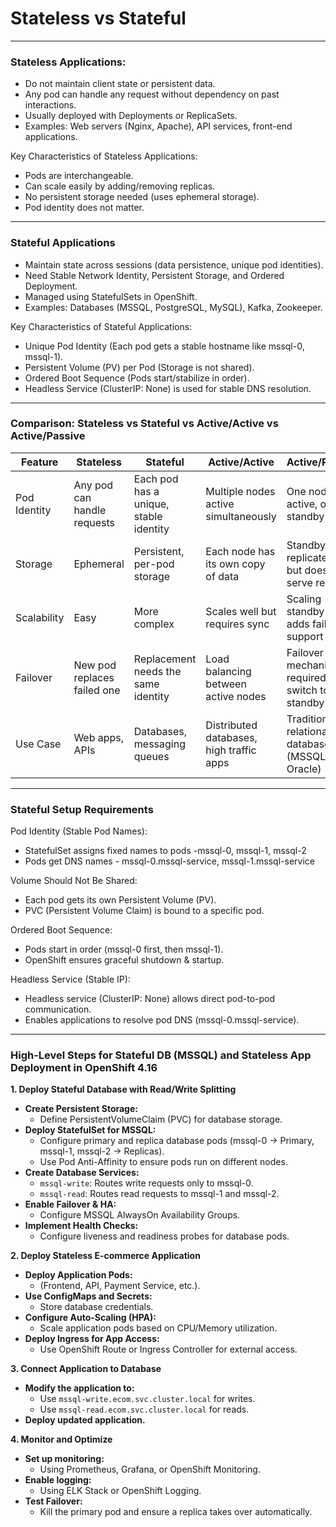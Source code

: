 # Stateless vs Stateful 

---
### Stateless Applications:
- Do not maintain client state or persistent data.
- Any pod can handle any request without dependency on past interactions.
- Usually deployed with Deployments or ReplicaSets.
- Examples: Web servers (Nginx, Apache), API services, front-end applications.

Key Characteristics of Stateless Applications:
- Pods are interchangeable.
- Can scale easily by adding/removing replicas.
- No persistent storage needed (uses ephemeral storage).
- Pod identity does not matter.
---
### Stateful Applications
- Maintain state across sessions (data persistence, unique pod identities).
- Need Stable Network Identity, Persistent Storage, and Ordered Deployment.
- Managed using StatefulSets in OpenShift.
- Examples: Databases (MSSQL, PostgreSQL, MySQL), Kafka, Zookeeper.

Key Characteristics of Stateful Applications:
- Unique Pod Identity (Each pod gets a stable hostname like mssql-0, mssql-1).
- Persistent Volume (PV) per Pod (Storage is not shared).
- Ordered Boot Sequence (Pods start/stabilize in order).
- Headless Service (ClusterIP: None) is used for stable DNS resolution.
---

### Comparison: Stateless vs Stateful vs Active/Active vs Active/Passive

| Feature          | Stateless                        | Stateful                          | Active/Active                      | Active/Passive                      |
|------------------|-----------------------------------|-----------------------------------|------------------------------------|------------------------------------|
| Pod Identity     | Any pod can handle requests      | Each pod has a unique, stable identity | Multiple nodes active simultaneously | One node active, others standby     |
| Storage          | Ephemeral                         | Persistent, per-pod storage        | Each node has its own copy of data | Standby node replicates data but doesn’t serve requests |
| Scalability      | Easy                              | More complex                      | Scales well but requires sync      | Scaling standby nodes adds failover support |
| Failover         | New pod replaces failed one       | Replacement needs the same identity | Load balancing between active nodes | Failover mechanism required to switch to standby |
| Use Case         | Web apps, APIs                    | Databases, messaging queues       | Distributed databases, high traffic apps | Traditional relational databases (MSSQL, Oracle) |

---

### Stateful Setup Requirements

Pod Identity (Stable Pod Names):
- StatefulSet assigns fixed names to pods -mssql-0, mssql-1, mssql-2
- Pods get DNS names - mssql-0.mssql-service, mssql-1.mssql-service

Volume Should Not Be Shared:
- Each pod gets its own Persistent Volume (PV).
- PVC (Persistent Volume Claim) is bound to a specific pod.

Ordered Boot Sequence:
- Pods start in order (mssql-0 first, then mssql-1).
- OpenShift ensures graceful shutdown & startup.

Headless Service (Stable IP):
- Headless service (ClusterIP: None) allows direct pod-to-pod communication.
- Enables applications to resolve pod DNS (mssql-0.mssql-service).
---

### High-Level Steps for Stateful DB (MSSQL) and Stateless App Deployment in OpenShift 4.16

**1. Deploy Stateful Database with Read/Write Splitting**

* **Create Persistent Storage:**
    * Define PersistentVolumeClaim (PVC) for database storage.
* **Deploy StatefulSet for MSSQL:**
    * Configure primary and replica database pods (mssql-0 → Primary, mssql-1, mssql-2 → Replicas).
    * Use Pod Anti-Affinity to ensure pods run on different nodes.
* **Create Database Services:**
    * `mssql-write`: Routes write requests only to mssql-0.
    * `mssql-read`: Routes read requests to mssql-1 and mssql-2.
* **Enable Failover & HA:**
    * Configure MSSQL AlwaysOn Availability Groups.
* **Implement Health Checks:**
    * Configure liveness and readiness probes for database pods.

**2. Deploy Stateless E-commerce Application**

* **Deploy Application Pods:**
    * (Frontend, API, Payment Service, etc.).
* **Use ConfigMaps and Secrets:**
    * Store database credentials.
* **Configure Auto-Scaling (HPA):**
    * Scale application pods based on CPU/Memory utilization.
* **Deploy Ingress for App Access:**
    * Use OpenShift Route or Ingress Controller for external access.

**3. Connect Application to Database**

* **Modify the application to:**
    * Use `mssql-write.ecom.svc.cluster.local` for writes.
    * Use `mssql-read.ecom.svc.cluster.local` for reads.
* **Deploy updated application.**

**4. Monitor and Optimize**

* **Set up monitoring:**
    * Using Prometheus, Grafana, or OpenShift Monitoring.
* **Enable logging:**
    * Using ELK Stack or OpenShift Logging.
* **Test Failover:**
    * Kill the primary pod and ensure a replica takes over automatically.
